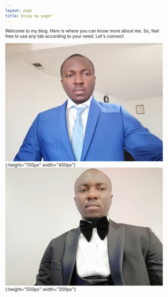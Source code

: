 ```yaml
---
layout: page
title: Enjoy my page!
---
```


Welcome to my blog. 
Here is where you can know more about me. So, feel free to use any tab according to your need.
Let's connect


![My image Name](/assets/css/IMG_20190512_231014.jpg){:height="700px" width="400px"}
![My image Name](/assets/css/IMG_20191228_194915.jpg){:height="500px" width="200px"}
